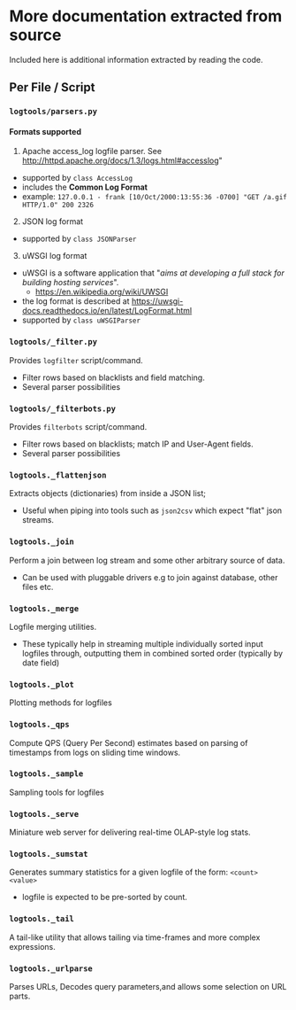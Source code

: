# More documentation extracted from source

Included here is additional information extracted by reading the code.


## Per File / Script

### `logtools/parsers.py`


#### Formats supported

1. Apache access_log logfile parser.  See
    http://httpd.apache.org/docs/1.3/logs.html#accesslog"
  -  supported by `class AccessLog`
  -  includes the <B>Common Log Format</B>
  -  example: `127.0.0.1 - frank [10/Oct/2000:13:55:36 -0700] "GET /a.gif HTTP/1.0" 200 2326`

2. JSON log format
 - supported by `class JSONParser`
 
3.  uWSGI log format
 - uWSGI is a software application that "<I>aims at developing a full stack for 
   building hosting services</I>".
   -   https://en.wikipedia.org/wiki/UWSGI
 - the log format is described at https://uwsgi-docs.readthedocs.io/en/latest/LogFormat.html
 - supported by  `class uWSGIParser`


### `logtools/_filter.py`
Provides `logfilter` script/command.  
 - Filter rows based on blacklists and field matching.
 - Several parser possibilities 


### `logtools/_filterbots.py`
Provides `filterbots` script/command.  
 - Filter rows based on blacklists; match IP and User-Agent fields.
 - Several parser possibilities 

### `logtools._flattenjson`

Extracts objects (dictionaries) from inside a JSON list;
 - Useful when piping into tools such as `json2csv` which expect "flat" json streams.

### `logtools._join`

Perform a join between log stream and some other arbitrary source of data.
 - Can be used with pluggable drivers e.g to join against database, other files etc.


### `logtools._merge`

Logfile merging utilities.
 - These typically help in streaming multiple individually sorted input logfiles 
   through, outputting them in combined sorted order (typically by date field)
   
   
###  `logtools._plot`
Plotting methods for logfiles

### `logtools._qps`
Compute QPS (Query Per Second) estimates based on parsing of timestamps from logs on
sliding time windows.

### `logtools._sample`
Sampling tools for logfiles

### `logtools._serve`

Miniature web server for delivering real-time OLAP-style log stats.


### `logtools._sumstat`

Generates summary statistics for a given logfile of the form:
`<count> <value>`

 - logfile is expected to be pre-sorted by count.

### `logtools._tail`

A tail-like utility that allows tailing via time-frames and more complex
expressions.


### `logtools._urlparse`

Parses URLs, Decodes query parameters,and allows some selection on URL parts.

